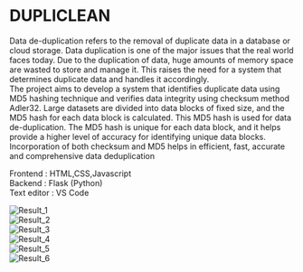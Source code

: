 
# DUPLICLEAN
Data de-duplication refers to the removal of duplicate data in a database or cloud storage.
Data duplication is one of the major issues that the real world faces today. Due to the
duplication of data, huge amounts of memory space are wasted to store and manage it. This
raises the need for a system that determines duplicate data and handles it accordingly.<br/> The
project aims to develop a system that identifies duplicate data using MD5 hashing technique
and verifies data integrity using checksum method Adler32. Large datasets are divided into
data blocks of fixed size, and the MD5 hash for each data block is calculated. This MD5 hash
is used for data de-duplication. The MD5 hash is unique for each data block, and it helps
provide a higher level of accuracy for identifying unique data blocks. Incorporation of both
checksum and MD5 helps in efficient, fast, accurate and comprehensive data deduplication<br/>

Frontend : HTML,CSS,Javascript<br/>
Backend : Flask (Python)<br/>
Text editor : VS Code<br/>


![Result_1](https://github.com/user-attachments/assets/6996dea6-f56f-4e50-961b-184da40081bb)<br/>
![Result_2](https://github.com/user-attachments/assets/e1328064-5eec-4d16-b3c3-ec910fc5daba)<br/>
![Result_3](https://github.com/user-attachments/assets/e92c0f12-927d-49cc-9465-0043316c9191)<br/>
![Result_4](https://github.com/user-attachments/assets/52913e4a-395d-4cf3-a91b-a2340974d943)<br/>
![Result_5](https://github.com/user-attachments/assets/e6b96a4f-079f-43d5-9449-1e2046c3ba5e)<br/>
![Result_6](https://github.com/user-attachments/assets/f287d633-efde-4cfc-b132-48ff2fe1d407)<br/>

